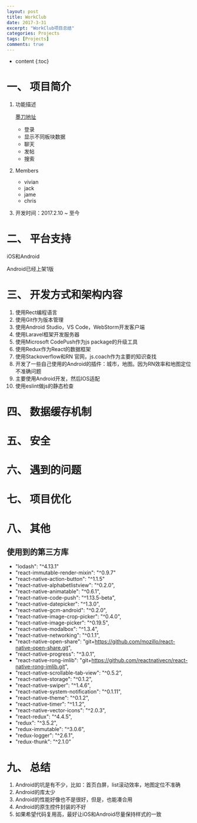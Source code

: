 ```yaml
---
layout: post
title: WorkClub
date: 2017-3-31
excerpt: "WorkClub项目总结"
categories: Projects
tags: [Projects]
comments: true
---
```


* content
{:toc}




# 一、 项目简介

1. 功能描述

    [墨刀地址](https://modao.cc/app/PRizIEov59JZ6Fs6NhISvQKcW3iFH0O?inapp=1)
    
    - 登录
    - 显示不同板块数据
    - 聊天
    - 发帖
    - 搜索

2. Members

    - vivian
    - jack
    - jame
    - chris

3. 开发时间：2017.2.10 ~ 至今


# 二、 平台支持

iOS和Android

Android已经上架1版

# 三、 开发方式和架构内容

1. 使用Rect编程语言
2. 使用Git作为版本管理
2. 使用Android Studio，VS Code，WebStorm开发客户端
3. 使用Laravel框架开发服务器
3. 使用Microsoft CodePush作为js package的升级工具
4. 使用Redux作为React的数据框架
5. 使用Stackoverflow和RN 官网，js.coach作为主要的知识查找
6. 开发了一些自己使用的Android的插件：城市，地图。因为RN效率和地图定位不准确问题
7. 主要使用Android开发，然后IOS适配
8. 使用eslint做js的静态检查

# 四、 数据缓存机制

# 五、 安全

# 六、 遇到的问题

# 七、 项目优化

# 八、 其他

## 使用到的第三方库

-  "lodash": "^4.13.1"
-  "react-immutable-render-mixin": "^0.9.7"
-  "react-native-action-button": "^1.1.5"
-  "react-native-alphabetlistview": "^0.2.0",
-  "react-native-animatable": "^0.6.1",
-  "react-native-code-push": "^1.13.5-beta",
-  "react-native-datepicker": "^1.3.0",
-  "react-native-gcm-android": "^0.2.0",
-  "react-native-image-crop-picker": "^0.4.0",
-  "react-native-image-picker": "^0.19.5",
-  "react-native-modalbox": "^1.3.4",
-  "react-native-networking": "^0.1.1",
-  "react-native-open-share": "git+https://github.com/mozillo/react-native-open-share.git",
-  "react-native-progress": "^3.0.1",
-  "react-native-rong-imlib": "git+https://github.com/reactnativecn/react-native-rong-imlib.git",
-  "react-native-scrollable-tab-view": "^0.5.2",
-  "react-native-storage": "^0.1.2",
-  "react-native-swiper": "^1.4.6",
-  "react-native-system-notification": "^0.1.11",
-  "react-native-theme": "^0.1.2",
-  "react-native-timer": "^1.1.2",
-  "react-native-vector-icons": "^2.0.3",
-  "react-redux": "^4.4.5",
-  "redux": "^3.5.2",
-  "redux-immutable": "^3.0.6",
-  "redux-logger": "^2.6.1",
-  "redux-thunk": "^2.1.0"

# 九、 总结

1. Android的坑是有不少，比如：首页白屏，list滚动效率，地图定位不准确
2. Android的库太少
3. Android的性能好像也不是很好，但是，也能凑合用
4. Android的原生控件封装的不好
5. 如果希望代码复用高，最好让iOS和Android尽量保持样式的一致


